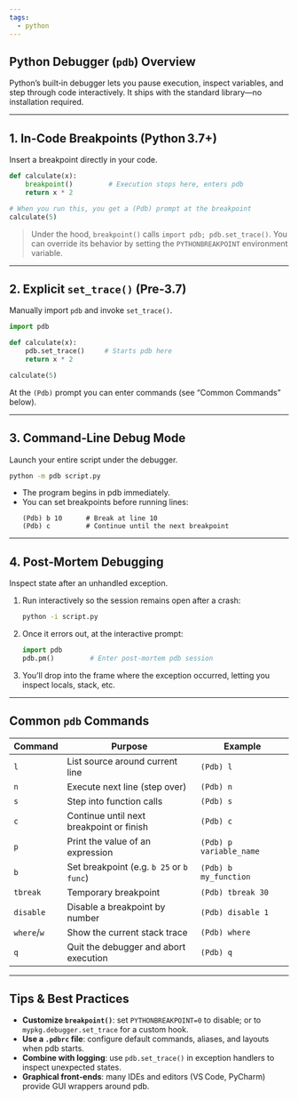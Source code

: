 ```yaml
---
tags:
  - python
---
```

## Python Debugger (`pdb`) Overview

Python’s built‑in debugger lets you pause execution, inspect variables, and step through code interactively. It ships with the standard library—no installation required.

---

## 1. In‑Code Breakpoints (Python 3.7+)

Insert a breakpoint directly in your code.

```python
def calculate(x):
    breakpoint()         # Execution stops here, enters pdb
    return x * 2

# When you run this, you get a (Pdb) prompt at the breakpoint
calculate(5)
```

> Under the hood, `breakpoint()` calls `import pdb; pdb.set_trace()`. You can override its behavior by setting the `PYTHONBREAKPOINT` environment variable.

---

## 2. Explicit `set_trace()` (Pre‑3.7)

Manually import `pdb` and invoke `set_trace()`.

```python
import pdb

def calculate(x):
    pdb.set_trace()     # Starts pdb here
    return x * 2

calculate(5)
```

At the `(Pdb)` prompt you can enter commands (see “Common Commands” below).

---

## 3. Command‑Line Debug Mode

Launch your entire script under the debugger.

```bash
python -m pdb script.py
```

- The program begins in pdb immediately.
- You can set breakpoints before running lines:
    ```pdb
    (Pdb) b 10      # Break at line 10
    (Pdb) c         # Continue until the next breakpoint
    ```

---

## 4. Post‑Mortem Debugging

Inspect state after an unhandled exception.

1. Run interactively so the session remains open after a crash:
    ```bash
    python -i script.py
    ```
2. Once it errors out, at the interactive prompt:
    ```python
    import pdb
    pdb.pm()         # Enter post‑mortem pdb session
    ```
    
3. You’ll drop into the frame where the exception occurred, letting you inspect locals, stack, etc.
    

---

## Common `pdb` Commands

| Command     | Purpose                                  | Example                 |
| ----------- | ---------------------------------------- | ----------------------- |
| `l`         | List source around current line          | `(Pdb) l`               |
| `n`         | Execute next line (step over)            | `(Pdb) n`               |
| `s`         | Step into function calls                 | `(Pdb) s`               |
| `c`         | Continue until next breakpoint or finish | `(Pdb) c`               |
| `p`         | Print the value of an expression         | `(Pdb) p variable_name` |
| `b`         | Set breakpoint (e.g. `b 25` or `b func`) | `(Pdb) b my_function`   |
| `tbreak`    | Temporary breakpoint                     | `(Pdb) tbreak 30`       |
| `disable`   | Disable a breakpoint by number           | `(Pdb) disable 1`       |
| `where`/`w` | Show the current stack trace             | `(Pdb) where`           |
| `q`         | Quit the debugger and abort execution    | `(Pdb) q`               |

---

## Tips & Best Practices

- **Customize `breakpoint()`**: set `PYTHONBREAKPOINT=0` to disable; or to `mypkg.debugger.set_trace` for a custom hook.
- **Use a `.pdbrc` file**: configure default commands, aliases, and layouts when pdb starts.
- **Combine with logging**: use `pdb.set_trace()` in exception handlers to inspect unexpected states.
- **Graphical front‑ends**: many IDEs and editors (VS Code, PyCharm) provide GUI wrappers around pdb.
